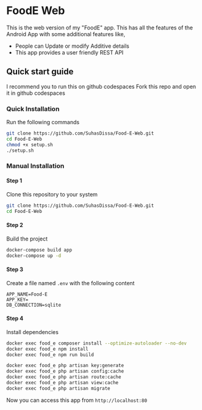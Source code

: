 # FoodE Web

This is the web version of my "FoodE" app. This has all the features of the Android App with some additional features like,

- People can Update or modify Additive details
- This app provides a user friendly REST API

## Quick start guide

I recommend you to run this on github codespaces
Fork this repo and open it in github codespaces

### Quick Installation

Run the following commands
```bash
git clone https://github.com/SuhasDissa/Food-E-Web.git
cd Food-E-Web
chmod +x setup.sh
./setup.sh
```

### Manual Installation

#### Step 1
Clone this repository to your system

```bash
git clone https://github.com/SuhasDissa/Food-E-Web.git
cd Food-E-Web
```
#### Step 2
Build the project
```bash
docker-compose build app
docker-compose up -d
```

#### Step 3
Create a file named `.env` with the following content
```env
APP_NAME=Food-E
APP_KEY=
DB_CONNECTION=sqlite

```

#### Step 4
Install dependencies
```bash
docker exec food_e composer install --optimize-autoloader --no-dev
docker exec food_e npm install
docker exec food_e npm run build

docker exec food_e php artisan key:generate
docker exec food_e php artisan config:cache
docker exec food_e php artisan route:cache
docker exec food_e php artisan view:cache
docker exec food_e php artisan migrate
```
Now you can access this app from `http://localhost:80`